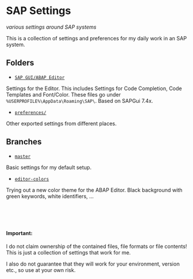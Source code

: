 # SAP Settings
_various settings around SAP systems_

This is a collection of settings and preferences for my daily work in an SAP system. 

## Folders
* [`SAP GUI/ABAP Editor`](SAP%20GUI/ABAP%20Editor) 

Settings for the Editor. This includes Settings for Code Completion, Code Templates and Font/Color. These files go under `%USERPROFILE%\AppData\Roaming\SAP\`. Based on SAPGui 7.4x.

* [`preferences/`](preferences/)

Other exported settings from different places.

## Branches
* [`master`](../../tree/master/)

Basic settings for my default setup.

* [`editor-colors`](../../tree/editor-colors/)

Trying out a new color theme for the ABAP Editor. Black background with green keywords, white identifiers, ...


<br><br><br>
#### Important:
I do not claim ownership of the contained files, file formats or file contents! This is just a collection of settings that work for me.

I also do not guarantee that they will work for your environment, version etc., so use at your own risk.
